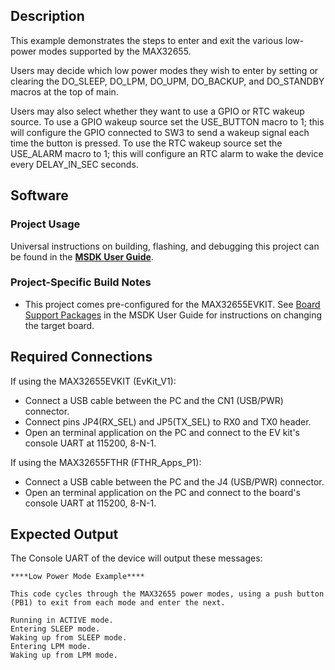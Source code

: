 ## Description

This example demonstrates the steps to enter and exit the various low-power modes supported by the MAX32655.

Users may decide which low power modes they wish to enter by setting or clearing the DO_SLEEP, DO_LPM, DO_UPM, DO_BACKUP, and DO_STANDBY macros at the top of main.

Users may also select whether they want to use a GPIO or RTC wakeup source. To use a GPIO wakeup source set the USE_BUTTON macro to 1; this will configure the GPIO connected to SW3 to send a wakeup signal each time the button is pressed. To use the RTC wakeup source set the USE_ALARM macro to 1; this will configure an RTC alarm to wake the device every DELAY_IN_SEC seconds.

## Software

### Project Usage

Universal instructions on building, flashing, and debugging this project can be found in the **[MSDK User Guide](https://analog-devices-msdk.github.io/msdk/USERGUIDE/)**.

### Project-Specific Build Notes

* This project comes pre-configured for the MAX32655EVKIT.  See [Board Support Packages](https://analog-devices-msdk.github.io/msdk/USERGUIDE/#board-support-packages) in the MSDK User Guide for instructions on changing the target board.

## Required Connections
If using the MAX32655EVKIT (EvKit\_V1):
-   Connect a USB cable between the PC and the CN1 (USB/PWR) connector.
-   Connect pins JP4(RX_SEL) and JP5(TX_SEL) to RX0 and TX0  header.
-   Open an terminal application on the PC and connect to the EV kit's console UART at 115200, 8-N-1.

If using the MAX32655FTHR (FTHR\_Apps\_P1):
-   Connect a USB cable between the PC and the J4 (USB/PWR) connector.
-   Open an terminal application on the PC and connect to the board's console UART at 115200, 8-N-1.

## Expected Output

The Console UART of the device will output these messages:

```
****Low Power Mode Example****

This code cycles through the MAX32655 power modes, using a push button (PB1) to exit from each mode and enter the next.

Running in ACTIVE mode.
Entering SLEEP mode.
Waking up from SLEEP mode.
Entering LPM mode.
Waking up from LPM mode.

```
